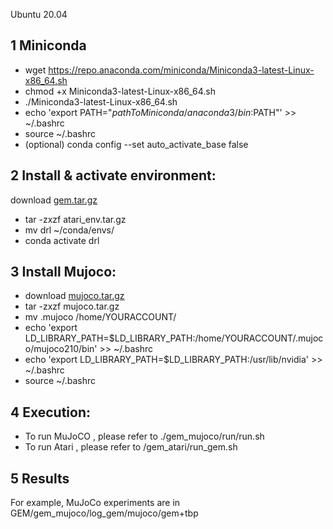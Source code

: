
Ubuntu 20.04

## 1 Miniconda

  * wget https://repo.anaconda.com/miniconda/Miniconda3-latest-Linux-x86_64.sh
  * chmod +x Miniconda3-latest-Linux-x86_64.sh
  * ./Miniconda3-latest-Linux-x86_64.sh
  * echo 'export PATH="$pathToMiniconda/anaconda3/bin:$PATH"' >> ~/.bashrc
  * source ~/.bashrc
  * (optional) conda config --set auto_activate_base false

## 2 Install & activate environment:  
  download [gem.tar.gz]([https://1drv.ms/u/s!Aj44OX1lWGicc35GmcDsOfg8SDE?e=up9Vjf](https://drive.google.com/file/d/1bL69C_r0lvmh1lniaH9keAAPIeAAZmMe/view?usp=sharing))

  * tar -zxzf atari_env.tar.gz 
  * mv drl ~/conda/envs/
  * conda activate drl

## 3 Install Mujoco:

  * download [mujoco.tar.gz](https://drive.google.com/file/d/1Pi3HWx5ZPe92WxtJ8lEZzI3tPBQ15J8-/view?usp=sharing)
  * tar -zxzf mujoco.tar.gz 
  * mv .mujoco /home/YOURACCOUNT/
  * echo 'export LD_LIBRARY_PATH=$LD_LIBRARY_PATH:/home/YOURACCOUNT/.mujoco/mujoco210/bin' >> ~/.bashrc
  * echo 'export LD_LIBRARY_PATH=$LD_LIBRARY_PATH:/usr/lib/nvidia' >> ~/.bashrc
  * source ~/.bashrc

## 4 Execution:

  * To run MuJoCO , please refer to ./gem_mujoco/run/run.sh
  * To run Atari , please refer to /gem_atari/run_gem.sh

## 5 Results

   For example, MuJoCo experiments are in GEM/gem_mujoco/log_gem/mujoco/gem+tbp


